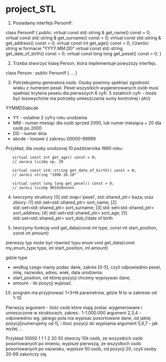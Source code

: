 # project_STL
1) Posiadamy interfejs PersonIf:

class PersonIf 
{
   public:
       virtual const std::string & get_name() const = 0;
       virtual const std::string & get_surname() const = 0;
       virtual const std::string & get_address() const = 0;
       virtual const int get_age() const = 0; //zwróci string w formacie "YYYY.MM.DD" 
       virtual const std::string get_date_of_birth() const = 0;
       virtual const long long get_pesel() const = 0;
}

2) Trzeba stworzyć klasę Person, która implementuje powyższy interfejs.

class Person : public PersonIf {
    ...
}

3) Potrzebujemy generatora osób. Osoby powinny spełniać zgodność wieku z numerem pesel.
Pesel wszystkich wygenerowanych osób musi spełniać kryteria peselu dla pierwszych 6 cyfr.
5 ostatnich cyfr - może być losowych(nie ma potrzeby umieszczania sumy kontrolnej i płci)

YYMMDDabcde 
- YY - ostatnie 2 cyfry roku urodzenia
- MM - numer miesiąc dla osób sprzed 2000, lub numer miesiąca + 20 dla osób po 2000
- DD - numer dnia
- abcde - losowe z zakresu 00000-99999

Przykład, dla osoby urodzonej 10 października 1990 roku:
       
       virtual const int get_age() const = 0;
       // zwraca liczbę np. 29
       
       virtual const std::string get_date_of_birth() const = 0;
       // zwróci string "1990.10.10"
       
       virtual const long long get_pesel() const = 0;
       // zwróci liczbę 901010nnnnn

4) tworzymy struktury
[0] std::map<'pesel', std::shared_ptr<Person>> baza;
oraz zbiory:
[1] std::set<std::shared_ptr<Person>> sort_name;
[2] std::set<std::shared_ptr<Person>> sort_surname;
[3] std::set<std::shared_ptr<Person>> sort_address;
[4] std::set<std::shared_ptr<Person>> sort_age;
[5] std::set<std::shared_ptr<Person>> sort_dob;//date of birth


5) tworzymy funkcję 
void get_data(const int type, const int start_position, const int amount)

pierwszy typ może być również typu enum
void get_data(const my_enum_type type, int start_position, int amount)


gdzie type 
- według czego mamy podac dane, zakres [0-5], czyli odpowiednio pesel, imię, nazwisko, adres, wiek, data urodzenia.
- start_position, od której pozycji chcemy wypisywac dane,
- amount - ile pozycji wypisać.


10) program ma przyjmować 1+3*N parametrów, gdzie N to w zakresie od 1-10

Pierwszy argument - ilość osób które mają zostac wygenerowane i umieszczone w strukturach, zakres : 1-1.000.000
argument 2,3,4 - odpowiednio wg. jakiego pola ma wypisac posortowane dane, od jakiej pozycji[numerujemy od 1], i ilosć pozycji do wypisania
argument 5,6,7 - jak wyżej
...


Przykład 
<program> 10000 1 1 1 2 20 50
stworzy 10k osób, 
ze wszystkich osób posortowanych po imieniu, wypisze pierwszą,
ze wszystkich osób posortowanych po nazwisku, wypisze 50 osób, od pozycji 20, czyli osoby 20-69
zakończy się.
